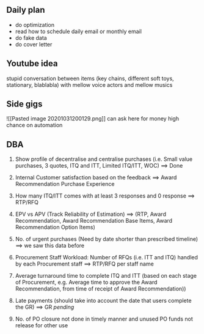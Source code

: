 ## Daily plan
- do optimization 
- read how to schedule daily email or monthly email 
- do fake data
- do cover letter 




## Youtube idea
stupid conversation between items (key chains, different soft toys, stationary, blablabla)
with mellow voice actors
and mellow musics


## Side gigs
![[Pasted image 20201031200129.png]]
can ask here for  money 
high chance on automation


## DBA
1. Show profile of decentralise and centralise purchases (i.e. Small value purchases, 3 quotes, ITQ and ITT, Limited ITQ/ITT, WOC) ==> Done
2.	Internal Customer satisfaction based on the feedback ==> Award Recommendation Purchase Experience
3.	How many ITQ/ITT comes with at least 3 responses and 0 response ==> RTP/RFQ
4.	EPV vs APV (Track Reliability of Estimation) ==> (RTP, Award Recommendation, Award Recommendation Base Items, Award Recommendation Option Items)
5.	No. of urgent purchases (Need by date shorter than prescribed timeline) ==> we saw this data before

1.	Procurement Staff Workload: Number of RFQs (i.e. ITT and ITQ) handled by each  Procurement staff ==> RTP/RFQ per staff name
2.	Average turnaround time to complete ITQ and ITT (based on each stage of Procurement, e.g. Average time to approve the Award  Recommendation, from time of receipt of Award Recommendation))
3.	Late payments (should take into account the date that users complete the GR) ==> GR *pending*
4.	No. of PO closure not done in timely manner and unused PO funds not release for other use
